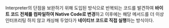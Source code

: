 Interpreter의 단점을 보완하기 위해 도입된 방식으로 반복되는 코드를 발견하여 **바이트 코드 전체를 컴파일하여 Native Code로 변경**하고 이후에는 해당 메서드를 더 이상 인터프리팅 하지 않고 캐싱해 두었다가 **네이티브 코드로 직접 실행**하는 방식이다.